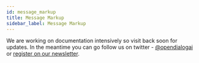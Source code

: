 ```yaml
---
id: message_markup
title: Message Markup
sidebar_label: Message Markup
---
```


We are working on documentation intensively so visit back soon for updates. In the meantime you can go follow us on twitter - [@opendialogai](https://twitter.com/opendialogai) or [register on our newsletter](https://opendialog.us17.list-manage.com/subscribe?u=322cd534b7ef55ca623b5e01d&id=e8487a0412).